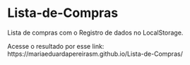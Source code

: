 # Lista-de-Compras
<p>Lista de compras com o Registro de dados no LocalStorage.</p>
Acesse o resultado por esse link: https://mariaeduardapereirasm.github.io/Lista-de-Compras/

